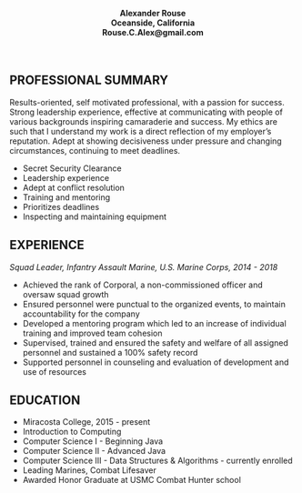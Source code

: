 <p align="center">
<b>Alexander Rouse</b><br>
<b>Oceanside, California</b><br>
<b>Rouse.C.Alex@gmail.com</b><br>
	<br><br>
</p>

PROFESSIONAL SUMMARY
---------

Results-oriented, self motivated professional, with a passion for success. Strong leadership experience, effective at communicating with people of various backgrounds inspiring camaraderie and success. My ethics are such that I understand my work is a direct reflection of my employer’s reputation. Adept at showing decisiveness under pressure and changing circumstances, continuing to meet deadlines.  

* Secret Security Clearance<br />
* Leadership experience<br />
* Adept at conflict resolution<br />
* Training and mentoring<br />
* Prioritizes deadlines<br />
* Inspecting and maintaining equipment<br />


EXPERIENCE
---------

*Squad Leader, Infantry Assault Marine, U.S. Marine Corps, 2014 - 2018*<br /> 
* Achieved the rank of Corporal,  a non-commissioned officer and oversaw squad growth 
* Ensured personnel were punctual to the organized events, to maintain accountability for the company<br />
* Developed a mentoring program which led to an increase of individual training and   improved team cohesion<br />
* Supervised, trained and ensured the safety and welfare of all assigned personnel and sustained a 100% safety record<br />
* Supported personnel in counseling and evaluation of development and use of resources<br />

EDUCATION
---------

* Miracosta College, 2015 - present<br />
* Introduction to Computing<br />
* Computer Science I - Beginning Java<br />
* Computer Science II - Advanced Java<br />
* Computer Science III - Data Structures & Algorithms - currently enrolled<br />
* Leading Marines, Combat Lifesaver <br />
* Awarded Honor Graduate at USMC Combat Hunter school<br />


	
 
